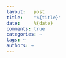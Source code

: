 ```yaml
---
layout:   post
title:    "%{title}"
date:     %{date}
comments: true
categories: ~
tags: ~
authors: ~
---
```

